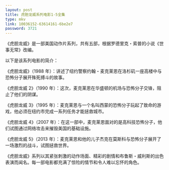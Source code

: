 ```yaml
---
layout: post
title: 虎胆龙威系列电影1-5全集
type: mkv
link: 10036152-63614161-6be2e7
password: 3721
---
```


《虎胆龙威》是一部美国动作片系列，共有五部，根据罗德里克・索普的小说《世事无常》改编。

以下是该系列电影的简介：

《虎胆龙威》（1988 年）：讲述了纽约警察约翰・麦克莱恩在洛杉矶一座高楼中与恐怖分子展开殊死搏斗的故事。

《虎胆龙威 2》（1990 年）：这次，麦克莱恩在华盛顿的机场与恐怖分子交锋，阻止了他们的阴谋。

《虎胆龙威 3》（1995 年）：麦克莱恩与一个名叫西蒙的恐怖分子玩起了致命的游戏，他必须在纽约市完成一系列任务才能拯救城市。

《虎胆龙威 4》（2007 年）：在这一部中，麦克莱恩面对的是高科技恐怖分子，他们试图通过网络攻击来摧毁美国的基础设施。

《虎胆龙威 5》（2013 年）：麦克莱恩和他的儿子杰克在莫斯科与恐怖分子展开了一场激烈的战斗，试图拯救世界。

《虎胆龙威》系列以其紧张刺激的动作场面、精彩的剧情和布鲁斯・威利斯的出色表演而闻名。每一部电影都充满了惊险的情节和令人难以忘怀的角色。